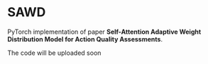 # SAWD
PyTorch implementation of paper **Self-Attention Adaptive Weight Distribution Model for Action Quality Assessments**. 

The code will be uploaded soon
